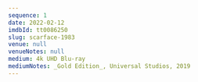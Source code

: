 ```yaml
---
sequence: 1
date: 2022-02-12
imdbId: tt0086250
slug: scarface-1983
venue: null
venueNotes: null
medium: 4k UHD Blu-ray
mediumNotes: _Gold Edition_, Universal Studios, 2019
---
```



